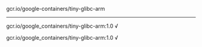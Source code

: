 gcr.io/google-containers/tiny-glibc-arm 

----
gcr.io/google_containers/tiny-glibc-arm:1.0 √

gcr.io/google_containers/tiny-glibc-arm:1.0 √

